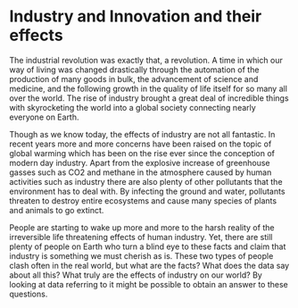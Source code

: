 # Industry and Innovation and their  effects

The industrial revolution was exactly that, a revolution. A time in which our way of living was changed drastically through the automation of the production of many goods in bulk, the advancement of science and medicine, and the following growth in the quality of life itself for so many all over the world. The rise of industry brought a great deal of incredible things with skyrocketing the world into a global society connecting nearly everyone on Earth.

Though as we know today, the effects of industry are not all fantastic. In recent years more and more concerns have been raised on the topic of global warming which has been on the rise ever since the conception of modern day industry. Apart from the explosive increase of greenhouse gasses such as CO2 and methane in the atmosphere caused by human activities such as industry there are also plenty of other pollutants that the environment has to deal with. By infecting the ground and water, pollutants threaten to destroy entire ecosystems and cause many species of plants and animals to go extinct.

People are starting to wake up more and more to the harsh reality of the irreversible life threatening effects of human industry. Yet, there are still plenty of people on Earth who turn a blind eye to these facts and claim that industry is something we must cherish as is. These two types of people clash often in the real world, but what are the facts? What does the data say about all this? What truly are the effects of industry on our world? By looking at data referring to  it might be possible to obtain an answer to these questions.
